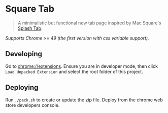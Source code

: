 # Square Tab

> A minimalistic but functional new tab page inspired by Mac Square's [Splash Tab][1].

*Supports Chrome >= 49 (the first version with css variable support).*

## Developing
Go to [chrome://extensions](chrome://extensions).  Ensure you are in developer mode, then click
`Load Unpacked Extension` and select the root folder of this project.

## Deploying
Run `./pack.sh` to create or update the zip file.  Deploy from the chrome web store developers
console.

  [1]: https://chrome.google.com/webstore/detail/splash-tab/ggljjfbnnofkajgcnleiglffhhbbommh

